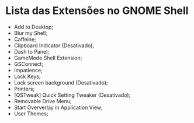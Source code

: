# Lista das Extensões no GNOME Shell

- Add to Desktop;
- Blur my Shell;
- Caffeine;
- Clipboard Indicator (Desativado);
- Dash to Panel;
- GameMode Shell Extension;
- GSConnect;
- Impatience;
- Lock Keys;
- Lock screen background (Desativado);
- Printers;
- [QSTweak] Quick Setting Tweaker (Desativado);
- Removable Drive Menu;
- Start Oververlay in Application View;
- User Themes;
